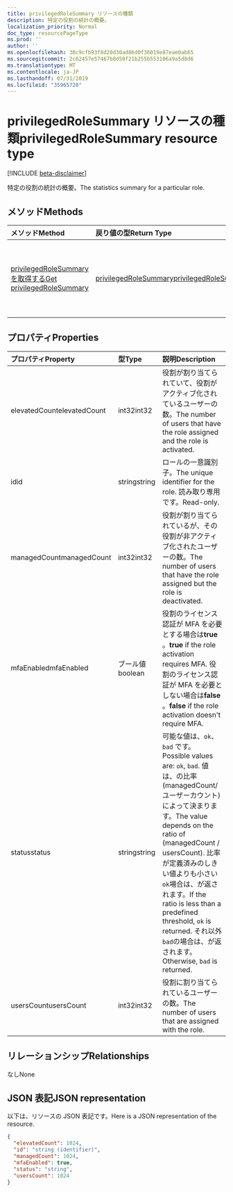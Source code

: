 ```yaml
---
title: privilegedRoleSummary リソースの種類
description: 特定の役割の統計の概要。
localization_priority: Normal
doc_type: resourcePageType
ms.prod: ''
author: ''
ms.openlocfilehash: 30c9cfb93f8d20d30ad86d0f36019e87eae0ab65
ms.sourcegitcommit: 2c62457e57467b8d50f21b255b553106a9a5d8d6
ms.translationtype: MT
ms.contentlocale: ja-JP
ms.lasthandoff: 07/31/2019
ms.locfileid: "35965720"
---
```

# <a name="privilegedrolesummary-resource-type"></a><span data-ttu-id="64f38-103">privilegedRoleSummary リソースの種類</span><span class="sxs-lookup"><span data-stu-id="64f38-103">privilegedRoleSummary resource type</span></span>

[!INCLUDE [beta-disclaimer](../../includes/beta-disclaimer.md)]

<span data-ttu-id="64f38-104">特定の役割の統計の概要。</span><span class="sxs-lookup"><span data-stu-id="64f38-104">The statistics summary for a particular role.</span></span>


## <a name="methods"></a><span data-ttu-id="64f38-105">メソッド</span><span class="sxs-lookup"><span data-stu-id="64f38-105">Methods</span></span>

| <span data-ttu-id="64f38-106">メソッド</span><span class="sxs-lookup"><span data-stu-id="64f38-106">Method</span></span>           | <span data-ttu-id="64f38-107">戻り値の型</span><span class="sxs-lookup"><span data-stu-id="64f38-107">Return Type</span></span>    |<span data-ttu-id="64f38-108">説明</span><span class="sxs-lookup"><span data-stu-id="64f38-108">Description</span></span>|
|:---------------|:--------|:----------|
|[<span data-ttu-id="64f38-109">privilegedRoleSummary を取得する</span><span class="sxs-lookup"><span data-stu-id="64f38-109">Get privilegedRoleSummary</span></span>](../api/privilegedrolesummary-get.md) | [<span data-ttu-id="64f38-110">privilegedRoleSummary</span><span class="sxs-lookup"><span data-stu-id="64f38-110">privilegedRoleSummary</span></span>](privilegedrolesummary.md) |<span data-ttu-id="64f38-111">PrivilegedRoleSummary オブジェクトのプロパティとリレーションシップを読み取ります。</span><span class="sxs-lookup"><span data-stu-id="64f38-111">Read properties and relationships of privilegedRoleSummary object.</span></span>|

## <a name="properties"></a><span data-ttu-id="64f38-112">プロパティ</span><span class="sxs-lookup"><span data-stu-id="64f38-112">Properties</span></span>
| <span data-ttu-id="64f38-113">プロパティ</span><span class="sxs-lookup"><span data-stu-id="64f38-113">Property</span></span>     | <span data-ttu-id="64f38-114">型</span><span class="sxs-lookup"><span data-stu-id="64f38-114">Type</span></span>   |<span data-ttu-id="64f38-115">説明</span><span class="sxs-lookup"><span data-stu-id="64f38-115">Description</span></span>|
|:---------------|:--------|:----------|
|<span data-ttu-id="64f38-116">elevatedCount</span><span class="sxs-lookup"><span data-stu-id="64f38-116">elevatedCount</span></span>|<span data-ttu-id="64f38-117">int32</span><span class="sxs-lookup"><span data-stu-id="64f38-117">int32</span></span>|<span data-ttu-id="64f38-118">役割が割り当てられていて、役割がアクティブ化されているユーザーの数。</span><span class="sxs-lookup"><span data-stu-id="64f38-118">The number of users that have the role assigned and the role is activated.</span></span>|
|<span data-ttu-id="64f38-119">id</span><span class="sxs-lookup"><span data-stu-id="64f38-119">id</span></span>|<span data-ttu-id="64f38-120">string</span><span class="sxs-lookup"><span data-stu-id="64f38-120">string</span></span>| <span data-ttu-id="64f38-121">ロールの一意識別子。</span><span class="sxs-lookup"><span data-stu-id="64f38-121">The unique identifier for the role.</span></span> <span data-ttu-id="64f38-122">読み取り専用です。</span><span class="sxs-lookup"><span data-stu-id="64f38-122">Read-only.</span></span>|
|<span data-ttu-id="64f38-123">managedCount</span><span class="sxs-lookup"><span data-stu-id="64f38-123">managedCount</span></span>|<span data-ttu-id="64f38-124">int32</span><span class="sxs-lookup"><span data-stu-id="64f38-124">int32</span></span>|<span data-ttu-id="64f38-125">役割が割り当てられているが、その役割が非アクティブ化されたユーザーの数。</span><span class="sxs-lookup"><span data-stu-id="64f38-125">The number of users that have the role assigned but the role is deactivated.</span></span>|
|<span data-ttu-id="64f38-126">mfaEnabled</span><span class="sxs-lookup"><span data-stu-id="64f38-126">mfaEnabled</span></span>|<span data-ttu-id="64f38-127">ブール値</span><span class="sxs-lookup"><span data-stu-id="64f38-127">boolean</span></span>|<span data-ttu-id="64f38-128">役割のライセンス認証が MFA を必要とする場合は**true** 。</span><span class="sxs-lookup"><span data-stu-id="64f38-128">**true** if the role activation requires MFA.</span></span> <span data-ttu-id="64f38-129">役割のライセンス認証が MFA を必要としない場合は**false** 。</span><span class="sxs-lookup"><span data-stu-id="64f38-129">**false** if the role activation doesn't require MFA.</span></span>|
|<span data-ttu-id="64f38-130">status</span><span class="sxs-lookup"><span data-stu-id="64f38-130">status</span></span>|<span data-ttu-id="64f38-131">string</span><span class="sxs-lookup"><span data-stu-id="64f38-131">string</span></span>| <span data-ttu-id="64f38-132">可能な値は、`ok`、`bad` です。</span><span class="sxs-lookup"><span data-stu-id="64f38-132">Possible values are: `ok`, `bad`.</span></span> <span data-ttu-id="64f38-133">値は、の比率 (managedCount/ユーザーカウント) によって決まります。</span><span class="sxs-lookup"><span data-stu-id="64f38-133">The value depends on the ratio of (managedCount / usersCount).</span></span> <span data-ttu-id="64f38-134">比率が定義済みのしきい値よりも小さい`ok`場合は、が返されます。</span><span class="sxs-lookup"><span data-stu-id="64f38-134">If the ratio is less than a predefined threshold, `ok` is returned.</span></span> <span data-ttu-id="64f38-135">それ以外`bad`の場合は、が返されます。</span><span class="sxs-lookup"><span data-stu-id="64f38-135">Otherwise, `bad` is returned.</span></span>|
|<span data-ttu-id="64f38-136">usersCount</span><span class="sxs-lookup"><span data-stu-id="64f38-136">usersCount</span></span>|<span data-ttu-id="64f38-137">int32</span><span class="sxs-lookup"><span data-stu-id="64f38-137">int32</span></span>|<span data-ttu-id="64f38-138">役割に割り当てられているユーザーの数。</span><span class="sxs-lookup"><span data-stu-id="64f38-138">The number of users that are assigned with the role.</span></span>|

## <a name="relationships"></a><span data-ttu-id="64f38-139">リレーションシップ</span><span class="sxs-lookup"><span data-stu-id="64f38-139">Relationships</span></span>
<span data-ttu-id="64f38-140">なし</span><span class="sxs-lookup"><span data-stu-id="64f38-140">None</span></span>


## <a name="json-representation"></a><span data-ttu-id="64f38-141">JSON 表記</span><span class="sxs-lookup"><span data-stu-id="64f38-141">JSON representation</span></span>

<span data-ttu-id="64f38-142">以下は、リソースの JSON 表記です。</span><span class="sxs-lookup"><span data-stu-id="64f38-142">Here is a JSON representation of the resource.</span></span>

<!-- {
  "blockType": "resource",
  "optionalProperties": [

  ],
  "@odata.type": "microsoft.graph.privilegedRoleSummary"
}-->

```json
{
  "elevatedCount": 1024,
  "id": "string (identifier)",
  "managedCount": 1024,
  "mfaEnabled": true,
  "status": "string",
  "usersCount": 1024
}

```

<!-- uuid: 8fcb5dbc-d5aa-4681-8e31-b001d5168d79
2015-10-25 14:57:30 UTC -->
<!--
{
  "type": "#page.annotation",
  "description": "privilegedRoleSummary resource",
  "keywords": "",
  "section": "documentation",
  "tocPath": "",
  "suppressions": []
}
-->

